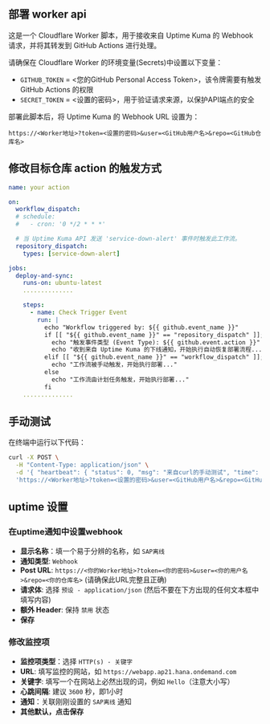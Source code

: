 ## 部署 worker api

这是一个 Cloudflare Worker 脚本，用于接收来自 Uptime Kuma 的 Webhook 请求，并将其转发到 GitHub Actions 进行处理。

请确保在 Cloudflare Worker 的环境变量(Secrets)中设置以下变量：

- `GITHUB_TOKEN` = <您的GitHub Personal Access Token>，该令牌需要有触发 GitHub Actions 的权限
- `SECRET_TOKEN` = <设置的密码>，用于验证请求来源，以保护API端点的安全

部署此脚本后，将 Uptime Kuma 的 Webhook URL 设置为：

```
https://<Worker地址>?token=<设置的密码>&user=<GitHub用户名>&repo=<GitHub仓库名>
```

## 修改目标仓库 action 的触发方式

```yml
name: your action

on:
  workflow_dispatch:
  # schedule:
  #   - cron: '0 */2 * * *'

  # 当 Uptime Kuma API 发送 'service-down-alert' 事件时触发此工作流。
  repository_dispatch:
    types: [service-down-alert]

jobs:
  deploy-and-sync:
    runs-on: ubuntu-latest
    ..............

    steps:
      - name: Check Trigger Event
        run: |
          echo "Workflow triggered by: ${{ github.event_name }}"
          if [[ "${{ github.event_name }}" == "repository_dispatch" ]]; then
            echo "触发事件类型 (Event Type): ${{ github.event.action }}"
            echo "收到来自 Uptime Kuma 的下线通知，开始执行自动恢复部署流程..."
          elif [[ "${{ github.event_name }}" == "workflow_dispatch" ]]; then
            echo "工作流被手动触发，开始执行部署..."
          else
            echo "工作流由计划任务触发，开始执行部署..."
          fi
    ..............
```

## 手动测试

在终端中运行以下代码：

```bash
curl -X POST \
  -H "Content-Type: application/json" \
  -d '{ "heartbeat": { "status": 0, "msg": "来自curl的手动测试", "time": "2025-09-16T00:00:00Z" }, "monitor": { "name": "手动验证监控" }, "msg": "这是一条手动验证通知。" }' \
  'https://<Worker地址>?token=<设置的密码>&user=<GitHub用户名>&repo=<GitHub仓库名>'
```

## uptime 设置

### 在uptime通知中设置webhook

- **显示名称**：填一个易于分辨的名称，如 `SAP离线`
- **通知类型**: `Webhook`
- **Post URL**: `https://<你的Worker地址>?token=<你的密码>&user=<你的用户名>&repo=<你的仓库名>` (请确保此URL完整且正确)
- **请求体**: 选择 `预设 - application/json` (然后不要在下方出现的任何文本框中填写内容)
- **额外 Header**: 保持 `禁用` 状态
- **保存**

### 修改监控项

- **监控项类型**：选择 `HTTP(s) - 关键字`
- **URL**: 填写监控的网站，如 `https://webapp.ap21.hana.ondemand.com`
- **关键字**: 填写一个在网站上必然出现的词，例如 `Hello`（注意大小写）
- **心跳间隔**: 建议 `3600` 秒，即1小时
- **通知**：关联刚刚设置的 `SAP离线` 通知
- **其他默认，点击保存**
